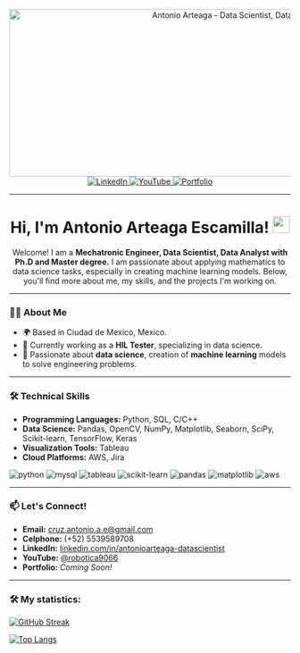 <div id="header" align="center">
  <img decoding="async" src="https://github.com/user-attachments/assets/cc71839d-99c2-455d-8c0b-2b37e643c01b" width="800"  height= "300" alt="Antonio Arteaga - Data Scientist, Data Analyst"/>
</div>

<div id="badges" align="center">
  <a href="https://www.linkedin.com/in/antonioarteaga-datascientist/">
    <img src="https://img.shields.io/badge/LinkedIn-0077B5?style=for-the-badge&logo=linkedin&logoColor=white" alt="LinkedIn"/>
  </a>
  <a href="https://www.youtube.com/@robotica9066">
    <img src="https://img.shields.io/badge/YouTube-FF0000?style=for-the-badge&logo=youtube&logoColor=white" alt="YouTube"/>
  </a>
  <a href="#">
    <img src="https://img.shields.io/badge/Portfolio-000000?style=for-the-badge&logo=githubpages&logoColor=white" alt="Portfolio"/>
  </a>
</div>

---

<h1 align="center">
  Hi, I'm Antonio Arteaga Escamilla!
  <img decoding="async" src="https://media.giphy.com/media/hvRJCLFzcasrR4ia7z/giphy.gif" width="30px"/>
</h1>

<p align="center">
  Welcome! I am a <strong>Mechatronic Engineer, Data Scientist, Data Analyst with Ph.D and Master degree.</strong> I am passionate about applying mathematics to data science tasks, especially in creating machine learning models. Below, you'll find more about me, my skills, and the projects I'm working on.
</p>

---

### 👨‍💻 About Me
- 🌍 Based in Ciudad de Mexico, Mexico.
- 💼 Currently working as a **HIL Tester**, specializing in data science.
- 🌟 Passionate about **data science**, creation of **machine learning** models to solve engineering problems.

---

### 🛠️ Technical Skills
- **Programming Languages:** Python, SQL, C/C++
- **Data Science:** Pandas, OpenCV, NumPy, Matplotlib, Seaborn, SciPy, Scikit-learn, TensorFlow, Keras
- **Visualization Tools:** Tableau
- **Cloud Platforms:** AWS, Jira

<div id="header" align="left">
    <img decoding="async" src="https://img.shields.io/badge/Python-3776AB?style=for-the-badge&logo=python&logoColor=white" alt="python"/>
    <img decoding="async" src="https://img.shields.io/badge/MySQL-4479A1?style=for-the-badge&logo=mysql&logoColor=white" alt="mysql"/>
    <img decoding="async" src="https://img.shields.io/badge/Tableau-E97627?style=for-the-badge&logo=tableau&logoColor=white" alt="tableau"/>
    <img decoding="async" src="https://img.shields.io/badge/Scikit--Learn-F7931E?style=for-the-badge&logo=scikit-learn&logoColor=white" alt="scikit-learn"/>
    <img decoding="async" src="https://img.shields.io/badge/Pandas-150458?style=for-the-badge&logo=pandas&logoColor=white" alt="pandas"/>
    <img decoding="async" src="https://img.shields.io/badge/Plotly-3F4F75?style=for-the-badge&logo=plotly&logoColor=white" alt="matplotlib"/>
    <img decoding="async" src="https://img.shields.io/badge/AWS-232F3E?style=for-the-badge&logo=amazon-aws&logoColor=white" alt="aws"/>
</div>

---

### 📫 Let's Connect!
- **Email:** cruz.antonio.a.e@gmail.com
- **Celphone:** (+52) 5539589708
- **LinkedIn:** [linkedin.com/in/antonioarteaga-datascientist](https://www.linkedin.com/in/antonioarteaga-datascientist/)
- **YouTube:** [@robotica9066](https://www.youtube.com/@robotica9066)
- **Portfolio:** *Coming Soon!*

---

### :hammer_and_wrench: My statistics:

[![GitHub Streak](http://github-readme-streak-stats.herokuapp.com?user=noelianav91&theme=dark&background=000000)](https://git.io/streak-stats)

[![Top Langs](https://github-readme-stats.vercel.app/api/top-langs/?username=noelianav91&layout=compact&theme=vision-friendly-dark)](https://github.com/anuraghazra/github-readme-stats)

